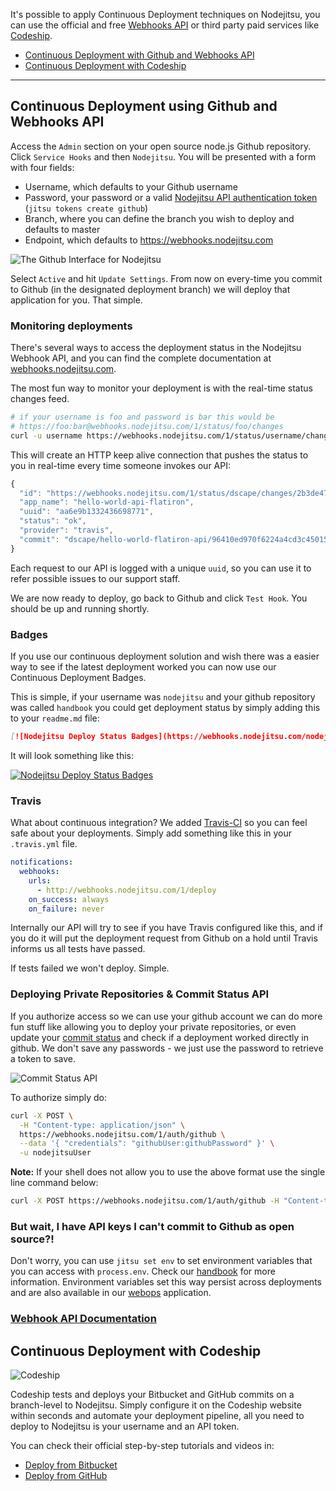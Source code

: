 It's possible to apply Continuous Deployment techniques on Nodejitsu, you can use the official and free [Webhooks API](#webhookapi-index) or third party paid services like [Codeship](http://codeship.io).

* [Continuous Deployment with Github and Webhooks API](#github)
* [Continuous Deployment with Codeship](#codeship)
---

<a name="github"></a>
## Continuous Deployment using Github and Webhooks API

<a name="webhookapi-index"></a>

Access the `Admin` section on your open source node.js Github repository. Click
`Service Hooks` and then `Nodejitsu`. You will be presented with a form with
four fields:

* Username, which defaults to your Github username
* Password, your password or a valid [Nodejitsu API authentication 
token](/api/#create-an-api-token) (`jitsu tokens create github`)
* Branch, where you can define the branch you wish to deploy and defaults to master
* Endpoint, which defaults to https://webhooks.nodejitsu.com

![The Github Interface for Nodejitsu](https://versions.nodejitsu.com/id:handbook/resources/service-hooks.png)

Select `Active` and hit `Update Settings`. From now on every-time you commit to
Github (in the designated deployment branch) we will deploy that application for
you. That simple.

<a name="webhookapi-monitoring"></a>
### Monitoring deployments

There's several ways to access the deployment status in the Nodejitsu Webhook
API, and you can find the complete documentation at
[webhooks.nodejitsu.com](http://webhooks.nodejitsu.com).

The most fun way to monitor your deployment is with the real-time status changes
feed.

``` bash
# if your username is foo and password is bar this would be 
# https://foo:bar@webhooks.nodejitsu.com/1/status/foo/changes
curl -u username https://webhooks.nodejitsu.com/1/status/username/changes?include_docs=auto
```

This will create an HTTP keep alive connection that pushes the status to you in
real-time every time someone invokes our API:

``` javascript
{
  "id": "https://webhooks.nodejitsu.com/1/status/dscape/changes/2b3de47c2ce04a9dda4d31aac5000bab",
  "app_name": "hello-world-api-flatiron",
  "uuid": "aa6e9b1332436698771",
  "status": "ok",
  "provider": "travis",
  "commit": "dscape/hello-world-flatiron-api/96410ed970f6224a4cd3c450150c5d65bbc77fcd"
}
```

Each request to our API is logged with a unique `uuid`, so you can use it to
refer possible issues to our support staff.

We are now ready to deploy, go back to Github and click `Test Hook`. You should
be up and running shortly.

<a name="webhookapi-badges"></a>
### Badges

If you use our continuous deployment solution and wish there was a easier way to
see if the latest deployment worked you can now use our Continuous Deployment
Badges.

This is simple, if your username was `nodejitsu` and your github repository was
called `handbook` you could get deployment status by simply adding this to your
`readme.md` file:

``` markdown
[![Nodejitsu Deploy Status Badges](https://webhooks.nodejitsu.com/nodejitsu/handbook.png)](https://webops.nodejitsu.com#nodejitsu/webhooks)
```

It will look something like this:

[![Nodejitsu Deploy Status Badges](https://versions.nodejitsu.com/id:handbook/resources/success.png)](https://webops.nodejitsu.com#nodejitsu/webhooks)

<a name="webhookapi-travis"></a>
### Travis

What about continuous integration?  We added [Travis-CI](http://travis-ci.org/)
so you can feel safe about your deployments. Simply add something like this in
your `.travis.yml` file.

``` yaml
notifications:
  webhooks: 
    urls:
      - http://webhooks.nodejitsu.com/1/deploy
    on_success: always
    on_failure: never
```

Internally our API will try to see if you have Travis configured like this, and
if you do it will put the deployment request from Github on a hold until Travis
informs us all tests have passed.

If tests failed we won't deploy. Simple.

<a name="webhookapi-privaterepos"></a>
### Deploying Private Repositories & Commit Status API

If you authorize access so we can use your github account we can do more fun
stuff like allowing you to deploy your private repositories, or even update your
[commit status](https://github.com/blog/1227-commit-status-api) and check if a
deployment worked directly in github. We don't save any passwords - we just use
the password to retrieve a token to save.

![Commit Status API](https://versions.nodejitsu.com/id:handbook/resources/merge.png)

To authorize simply do:

``` bash
curl -X POST \
  -H "Content-type: application/json" \
  https://webhooks.nodejitsu.com/1/auth/github \
  --data '{ "credentials": "githubUser:githubPassword" }' \
  -u nodejitsuUser
```

**Note:** If your shell does not allow you to use the above format use the
single line command below:

``` bash
curl -X POST https://webhooks.nodejitsu.com/1/auth/github -H "Content-type: application/json" --data '{ "credentials": "githubUser:githubPassword" }' -u nodejitsuUser
```

<a name="webhookapi-apikeys"></a>
### But wait, I have API keys I can't commit to Github as open source?!

Don't worry, you can use `jitsu set env` to set environment variables that you
can access with `process.env`. Check our
[handbook](/features/#feature/envvars) for more
information. Environment variables set this way persist across deployments and
are also available in our [webops](https://webops.nodejitsu.com) application.

<a name="webhookapi-api"></a>
### [Webhook API Documentation](api/webhooks)


<a name="codeship"></a>
## Continuous Deployment with Codeship

![Codeship](https://codeship-images.s3.amazonaws.com/logo_codeship_colour.png)

Codeship tests and deploys your Bitbucket and GitHub commits on a branch-level to Nodejitsu. Simply configure it on the Codeship website within seconds and automate your deployment pipeline, all you need to deploy to Nodejitsu is your username and an API token.

You can check their official step-by-step tutorials and videos in:
* [Deploy from Bitbucket](http://blog.codeship.io/2013/10/23/how-to-deploy-a-node-js-app-from-bitbucket-to-nodejitsu.html)
* [Deploy from GitHub](http://blog.codeship.io/2013/10/29/how-to-deploy-a-node-js-app-from-github-to-nodejitsu.html)

[meta:title]: <> (Continuous Deployment)

